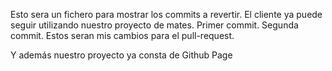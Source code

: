 Esto sera un fichero para mostrar los commits a revertir.
El cliente ya puede seguir utilizando nuestro proyecto de mates. 
Primer commit. Segunda commit. Estos seran mis cambios para el pull-request.

Y además nuestro proyecto ya consta de Github Page
